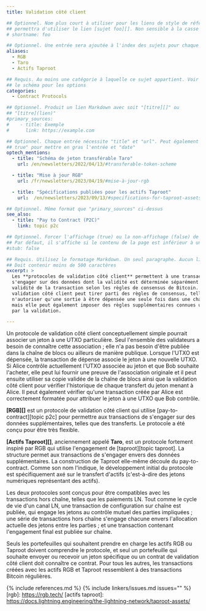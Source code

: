 ```yaml
---
title: Validation côté client

## Optionnel. Nom plus court à utiliser pour les liens de style de référence, par exemple "foo"
## permettra d'utiliser le lien [sujet foo][]. Non sensible à la casse
# shortname: foo

## Optionnel. Une entrée sera ajoutée à l'index des sujets pour chaque alias
aliases:
  - RGB
  - Taro
  - Actifs Taproot

## Requis. Au moins une catégorie à laquelle ce sujet appartient. Voir
## le schéma pour les options
categories:
  - Contract Protocols

## Optionnel. Produit un lien Markdown avec soit "[titre][]" ou
## "[titre](lien)"
#primary_sources:
#    - title: Exemple
#      link: https://example.com

## Optionnel. Chaque entrée nécessite "title" et "url". Peut également utiliser "feature:
## true" pour mettre en gras l'entrée et "date"
optech_mentions:
  - title: "Schéma de jeton transférable Taro"
    url: /en/newsletters/2022/04/13/#transferable-token-scheme

  - title: "Mise à jour RGB"
    url: /fr/newsletters/2023/04/19/#mise-à-jour-rgb

  - title: "Spécifications publiées pour les actifs Taproot"
    url:  /en/newsletters/2023/09/13/#specifications-for-taproot-assets

## Optionnel. Même format que "primary_sources" ci-dessus
see_also:
  - title: "Pay to Contract (P2C)"
    link: topic p2c

## Optionnel. Forcer l'affichage (true) ou la non-affichage (false) de l'avis de sujet ébauche.
## Par défaut, il s'affiche si le contenu de la page est inférieur à un certain nombre de mots
#stub: false

## Requis. Utilisez le formatage Markdown. Un seul paragraphe. Aucun lien autorisé.
## Doit contenir moins de 500 caractères
excerpt: >
  Les **protocoles de validation côté client** permettent à une transaction Bitcoin de
  s'engager sur des données dont la validité est déterminée séparément de la
  validité de la transaction selon les règles de consensus de Bitcoin. La
  validation côté client peut tirer parti des règles de consensus, telles que
  n'autoriser qu'une sortie à être dépensée une seule fois dans une chaîne de blocs valide,
  mais elle peut également imposer des règles supplémentaires connues uniquement de ceux intéressés
  par la validation.

---
```

Un protocole de validation côté client conceptuellement simple pourrait associer un
jeton à une UTXO particulière. Seul l'ensemble des validateurs a besoin de connaître
cette association ; elle n'a pas besoin d'être publiée dans la chaîne de blocs
ou ailleurs de manière publique. Lorsque l'UTXO est dépensée, la
transaction de dépense associe le jeton à une nouvelle UTXO. Si Alice
contrôle actuellement l'UTXO associée au jeton et que Bob souhaite
l'acheter, elle peut lui fournir une preuve de l'association originale
et il peut ensuite utiliser sa copie validée de la chaîne de blocs
ainsi que la validation côté client pour vérifier l'historique de chaque transfert du
jeton menant à Alice. Il peut également vérifier qu'une transaction
créée par Alice est correctement formatée pour attribuer le jeton à une UTXO
que Bob contrôle.

**[RGB][]** est un protocole de validation côté client qui utilise
[pay-to-contract][topic p2c] pour permettre aux transactions de s'engager sur
des données supplémentaires, telles que des transferts. Le protocole a été conçu pour
être très flexible.

**[Actifs Taproot][]**, anciennement appelé **Taro**, est un protocole fortement
inspiré par RGB qui utilise l'engagement de [taproot][topic taproot].
La structure permet aux transactions de s'engager envers des données supplémentaires. La construction de Taproot elle-même découle du pay-to-contract. Comme son nom l'indique, le développement initial du protocole est spécifiquement axé sur le transfert d'actifs (c'est-à-dire des jetons numériques représentant des actifs).

Les deux protocoles sont conçus pour être compatibles avec les transactions hors chaîne, telles que les paiements LN. Tout comme le cycle de vie d'un canal LN, une transaction de configuration sur chaîne est publiée, qui engage les jetons au contrôle mutuel des parties impliquées ; une série de transactions hors chaîne s'engage chacune envers l'allocation actuelle des jetons entre les parties ; et une transaction contenant l'engagement final est publiée sur chaîne.

Seuls les portefeuilles qui souhaitent prendre en charge les actifs RGB ou Taproot doivent comprendre le protocole, et seul un portefeuille qui souhaite envoyer ou recevoir un jeton spécifique ou un contrat de validation côté client doit connaître ce contrat. Pour tous les autres, les transactions créées avec les actifs RGB et Taproot ressemblent à des transactions Bitcoin régulières.

{% include references.md %}
{% include linkers/issues.md issues="" %}
[rgb]: https://rgb.tech/
[actifs taproot]: https://docs.lightning.engineering/the-lightning-network/taproot-assets/